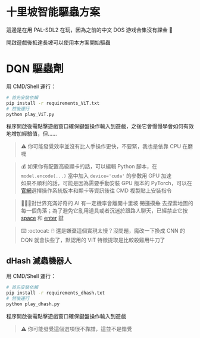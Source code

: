 # 十里坡智能驅蟲方案

這邊是在用 PAL-SDL2 在玩，因為之前的中文 DOS 游戏合集沒有課金 🙈

開啟遊戲後抵達長坡可以使用本方案開始驅蟲

# DQN 驅蟲劑
用 CMD/Shell 運行：
```bash
# 首先安裝依賴
pip install -r requirements_ViT.txt
# 然後運行
python play_ViT.py
```
程序開啟後需點擊遊戲窗口確保鍵盤操作輸入到遊戲，之後它會慢慢學會如何有效地增加經驗值，但……

> ⚠️ 你可能發覺效率並沒有比人手操作更快，不要緊，我也是依靠 CPU 在磨嘰

> 💰 如果你有配置高級顯卡的話，可以編輯 Python 腳本，在 `model.encode(...)` 當中加入 `device='cuda'` 的參數用 GPU 加速  
> 如果不順利的話，可能是因為需要手動安裝 GPU 版本的 PyTorch，可以在[官網](https://pytorch.org/get-started/locally/)選擇操作系統版本和顯卡等資訊後往 CMD 複製貼上安裝指令

> 🤬🤡🐱對世界充滿好奇的 AI 有一定機率會離開十里坡 ~~閒逛摸魚~~ 去探索地圖的每一個角落；為了避免它亂用道具或者沉迷於跟路人聊天，已經禁止它按 [space](https://zh.wikipedia.org/zh-hk/%E7%A9%BA%E6%A0%BC%E9%94%AE) 和 [enter](https://zh.wikipedia.org/wiki/%E5%9B%9E%E8%BB%8A%E9%8D%B5) 鍵

> ⌨️ :octocat: 🖱️ 還是嫌棄這個實現太慢？沒問題，魔改一下換成 CNN 的 DQN 就會快些了，默認用的 ViT 特徵提取是比較殺雞用牛刀了

## dHash 滅蟲機器人
用 CMD/Shell 運行：
```bash
# 首先安裝依賴
pip install -r requirements_dhash.txt
# 然後運行
python play_dhash.py
```
程序開啟後需點擊遊戲窗口確保鍵盤操作輸入到遊戲

> ⚠️ 你可能發覺這個選項很不靠譜，這並不是錯覺
